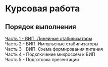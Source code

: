 # Курсовая работа

## Порядок выполнения

[Часть 1 - ВИП. Линейные стабилизаторы](./Part_1/README.md)  
Часть 2 - ВИП. Импульсные стабилизаторы  
Часть 3 - ВИП. Схема формирования питания  
Часть 4 - Подключение микросхем к ВИП  
Часть 5 - Подготовка презентации  
